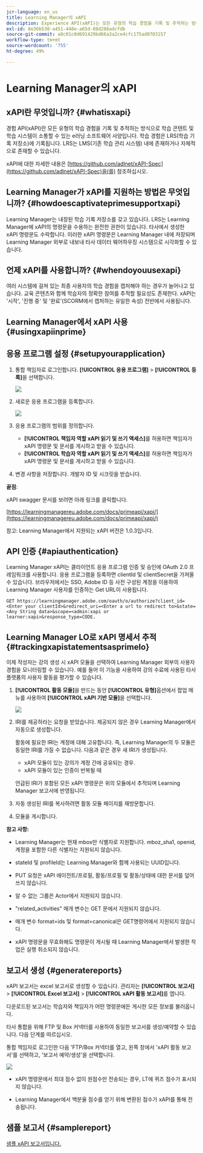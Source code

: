 ```yaml
---
jcr-language: en_us
title: Learning Manager의 xAPI
description: Experience API(xAPI)는 모든 유형의 학습 경험을 기록 및 추적하는 방식으로 학습 콘텐츠와 학습 시스템이 서로 통신할 수 있도록 하는 e-러닝 소프트웨어 사양입니다.
exl-id: 8e36b538-a451-448e-a65d-08d286adcfdb
source-git-commit: a0c01c0d691429bd66a3a2ce4cfc175ad0703157
workflow-type: tm+mt
source-wordcount: '755'
ht-degree: 49%

---
```


# Learning Manager의 xAPI

## xAPI란 무엇입니까? {#whatisxapi}

경험 API(xAPI)란 모든 유형의 학습 경험을 기록 및 추적하는 방식으로 학습 콘텐트 및 학습 시스템이 소통할 수 있는 e러닝 소프트웨어 사양입니다. 학습 경험은 LRS(학습 기록 저장소)에 기록됩니다. LRS는 LMS(기존 학습 관리 시스템) 내에 존재하거나 자체적으로 존재할 수 있습니다.

xAPI에 대한 자세한 내용은 [https://github.com/adlnet/xAPI-Spec](https://github.com/adlnet/xAPI-Spec)을(를) 참조하십시오.

## Learning Manager가 xAPI를 지원하는 방법은 무엇입니까? {#howdoescaptivateprimesupportxapi}

Learning Manager는 내장된 학습 기록 저장소를 갖고 있습니다. LRS는 Learning Manager에 xAPI의 명령문을 수용하는 완전한 권한이 있습니다. 타사에서 생성한 xAPI 명령문도 수락합니다. 이러한 xAPI 명령문은 Learning Manager 내에 저장되며 Learning Manager 외부로 내보내 타사 데이터 웨어하우징 시스템으로 시각화할 수 있습니다.

## 언제 xAPI를 사용합니까? {#whendoyouusexapi}

여러 시스템에 걸쳐 있는 최종 사용자의 학습 경험을 캡처해야 하는 경우가 늘어나고 있습니다.  교육 콘텐츠와 함께 학습자의 정확한 참여를 추적할 필요성도 존재한다. xAPI는 &#39;시작&#39;, &#39;진행 중&#39; 및 &#39;완료&#39;(SCORM에서 캡처하는 유일한 속성) 전반에서 사용됩니다.

## Learning Manager에서 xAPI 사용 {#usingxapiinprime}

## 응용 프로그램 설정 {#setupyourapplication}

1. 통합 책임자로 로그인합니다. **[!UICONTROL 응용 프로그램]** > **[!UICONTROL 등록]**&#x200B;을 선택합니다.

   ![](assets/appregistration.png)

1. 새로운 응용 프로그램을 등록합니다.

   ![](assets/appregistration.png)

1. 응용 프로그램의 범위를 정의합니다.

   * **[!UICONTROL 책임자 역할 xAPI 읽기 및 쓰기 액세스]**&#x200B;를 허용하면 책임자가 xAPI 명령문 및 문서를 게시하고 받을 수 있습니다.
   * **[!UICONTROL 학습자 역할 xAPI 읽기 및 쓰기 액세스]**&#x200B;를 허용하면 책임자가 xAPI 명령문 및 문서를 게시하고 받을 수 있습니다.

1. 변경 사항을 저장합니다. 개발자 ID 및 시크릿을 받습니다.

**끝점**:

xAPI swagger 문서를 보려면 아래 링크를 클릭합니다.

[https://learningmanagereu.adobe.com/docs/primeapi/xapi/](https://learningmanagereu.adobe.com/docs/primeapi/xapi/)

참고: Learning Manager에서 지원되는 xAPI 버전은 1.0.3입니다.

## API 인증 {#apiauthentication}

Learning Manager xAPI는 클라이언트 응용 프로그램 인증 및 승인에 OAuth 2.0 프레임워크를 사용합니다. 응용 프로그램을 등록하면 clientId 및 clientSecret을 가져올 수 있습니다. 브라우저에서는 SSO, Adobe ID 등 사전 구성된 계정을 이용하여 Learning Manager 사용자를 인증하는 Get URL이 사용됩니다.

```
GET https://learningmanager.adobe.com/oauth/o/authorize?client_id=<Enter your clientId>&redirect_uri=<Enter a url to redirect to>&state=<Any String data>&scope=<admin:xapi or learner:xapi>&response_type=CODE.
```

## Learning Manager LO로 xAPI 명세서 추적 {#trackingxapistatementsasprimelo}

이제 작성자는 강의 생성 시 xAPI 모듈을 선택하여 Learning Manager 외부의 사용자 경험을 모니터링할 수 있습니다. 예를 들어 이 기능을 사용하여 강의 수료에 사용된 타사 플랫폼의 사용자 활동을 평가할 수 있습니다.

1. **[!UICONTROL 활동 모듈]**&#x200B;을 만드는 동안 **[!UICONTROL 유형]**&#x200B;옵션에서 팝업 메뉴를 사용하여 **[!UICONTROL xAPI 기반 모듈]**&#x200B;을 선택합니다.

   ![](assets/xapimodulecreation.png)

1. IRI를 제공하라는 요청을 받았습니다. 제공되지 않은 경우 Learning Manager에서 자동으로 생성합니다.

   활동에 필요한 IRI는 계정에 대해 고유합니다. 즉, Learning Manager의 두 모듈은 동일한 IRI를 가질 수 없습니다. 다음과 같은 경우 새 IRI가 생성됩니다.

   * xAPI 모듈이 있는 강의가 계정 간에 공유되는 경우.
   * xAPI 모듈이 있는 인증이 반복될 때



   언급된 IRI가 포함된 모든 xAPI 명령문은 위의 모듈에서 추적되며 Learning Manager 보고서에 반영됩니다.

1. 자동 생성된 IRI를 복사하려면 활동 모듈 페이지를 재방문합니다.
1. 모듈을 게시합니다.

**참고 사항:**

* Learning Manager는 현재 mbox만 식별자로 지원합니다. mboz_sha1, openid, 계정을 포함한 다른 식별자는 지원되지 않습니다.

* stateId 및 profileId는 Learning Manager와 함께 사용되는 UUID입니다.
* PUT 요청은 xAPI 에이전트/프로필, 활동/프로필 및 활동/상태에 대한 문서를 덮어쓰지 않습니다.
* 알 수 없는 그룹은 Actor에서 지원되지 않습니다.
* &quot;related_activities&quot; 매개 변수는 GET 문에서 지원되지 않습니다.
* 매개 변수 format=ids 및 format=canonical은 GET명령어에서 지원되지 않습니다.
* xAPI 명령문을 무효화해도 명령문이 게시될 때 Learning Manager에서 발생한 작업은 실행 취소되지 않습니다.

## 보고서 생성  {#generatereports}

xAPI 보고서는 excel 보고서로 생성할 수 있습니다. 관리자는 **[!UICONTROL 보고서]** > **[!UICONTROL Excel 보고서]** > **[!UICONTROL xAPI 활동 보고서]**&#x200B;를 엽니다.

다운로드된 보고서는 학습자와 책임자가 어떤 명령문에든 게시한 모든 정보를 불러옵니다.

타사 통합을 위해 FTP 및 Box 커넥터를 사용하여 동일한 보고서를 생성/예약할 수 있습니다. 다음 단계를 따르십시오.

통합 책임자로 로그인한 다음 &#39;FTP/Box 커넥터를 열고, 왼쪽 창에서 &#39;xAPI 활동 보고서&#39;를 선택하고, &#39;보고서 예약/생성&#39;을 선택합니다.

![](assets/xapischedule.png)

* xAPI 명령문에서 최대 점수 없이 원점수만 전송되는 경우, LT에 퀴즈 점수가 표시되지 않습니다.

* Learning Manager에서 백분율 점수를 얻기 위해 변환된 점수가 xAPI를 통해 전송됩니다.

## 샘플 보고서 {#samplereport}

[샘플 xAPI 보고서입니다.](assets/xapireport8842560559890766717csv.zip)
